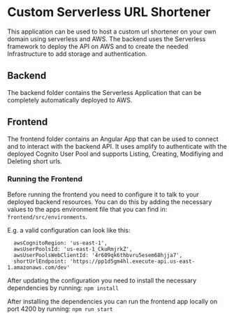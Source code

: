 # Custom Serverless URL Shortener
This application can be used to host a custom url shortener on your own domain using serverless and AWS.
The backend uses the Serverless framework to deploy the API on AWS and to create the needed Infrastructure to add storage and authentication.

## Backend
The backend folder contains the Serverless Application that can be completely automatically deployed to AWS.

## Frontend
The frontend folder contains an Angular App that can be used to connect and to interact with the backend API. It uses amplify to authenticate with the deployed Cognito User Pool and supports Listing, Creating, Modifiying and Deleting short urls.

### Running the Frontend
Before running the frontend you need to configure it to talk to your deployed backend resources. You can do this by adding the necessary values to the apps environment file that you can find in: `frontend/src/environments`.

E.g. a valid configuration can look like this:
```
  awsCognitoRegion: 'us-east-1',
  awsUserPoolsId: 'us-east-1_CkuRmjrkZ',
  awsUserPoolsWebClientId: '4r609qk6thbvru5esem68hjja7',
  shortUrlEndpoint: 'https://pp1d5gm4hl.execute-api.us-east-1.amazonaws.com/dev'
```

After updating the configuration you need to install the necessary dependencies by running:
`npm install`

After installing the dependencies you can run the frontend app locally on port 4200 by running:
`npm run start`
